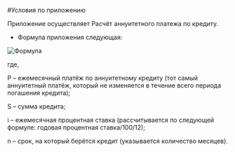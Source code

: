 #Условия по приложению

Приложение осуществляет Расчёт аннуитетного платежа по кредиту.


* Формула приложения следующая: 

![Формула](http://www.temabiz.com/images/finterm-img/annuitet-form/formula-annuitetnogo-platezha.jpg)


где,

P – ежемесячный платёж по аннуитетному кредиту (тот самый аннуитетный платёж, который не изменяется в течение всего периода погашения кредита);

S – сумма кредита;

i – ежемесячная процентная ставка (рассчитывается по следующей формуле: годовая процентная ставка/100/12);

n – срок, на который берётся кредит (указывается количество месяцев).
